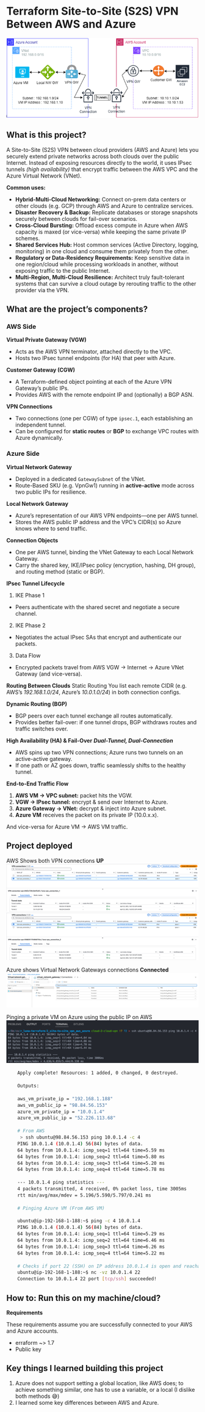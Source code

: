 # Terraform Site-to-Site (S2S) VPN Between AWS and Azure

![Deployment Architecture](screenshots/cover_img.png)


## What is this project?
A Site-to-Site (S2S) VPN between cloud providers (AWS and Azure) lets you securely extend 
private networks across both clouds over the public Internet. Instead of exposing resources 
directly to the world, it uses IPsec tunnels _(high availability)_ that encrypt traffic between 
the AWS VPC and the Azure Virtual Network (VNet).

**Common uses:**

- **Hybrid-Multi-Cloud Networking:** Connect on-prem data centers or other clouds (e.g. GCP) 
through AWS and Azure to centralize services.
- **Disaster Recovery & Backup:** Replicate databases or storage snapshots securely between 
clouds for fail-over scenarios.
- **Cross-Cloud Bursting:** Offload excess compute in Azure when AWS capacity is maxed (or vice-versa)
while keeping the same private IP schemes.
- **Shared Services Hub:** Host common services (Active Directory, logging, monitoring) in one 
cloud and consume them privately from the other.
- **Regulatory or Data-Residency Requirements:** Keep sensitive data in one region/cloud while 
processing workloads in another, without exposing traffic to the public Internet.
- **Multi-Region, Multi-Cloud Resilience:** Architect truly fault-tolerant systems that can 
survive a cloud outage by rerouting traffic to the other provider via the VPN.

## What are the project’s components?

### AWS Side
**Virtual Private Gateway (VGW)**
* Acts as the AWS VPN terminator, attached directly to the VPC.
* Hosts two IPsec tunnel endpoints (for HA) that peer with Azure.


**Customer Gateway (CGW)**
* A Terraform-defined object pointing at each of the Azure VPN Gateway’s public IPs.
* Provides AWS with the remote endpoint IP and (optionally) a BGP ASN.


**VPN Connections**
* Two connections (one per CGW) of type `ipsec.1`, each establishing an independent tunnel.
* Can be configured for **static routes** or **BGP** to exchange VPC routes with Azure dynamically.

### Azure Side

**Virtual Network Gateway**
* Deployed in a dedicated `GatewaySubnet` of the VNet.
* Route-Based SKU (e.g. VpnGw1) running in **active-active** mode across two public IPs for resilience.


**Local Network Gateway**
* Azure’s representation of our AWS VPN endpoints—one per AWS tunnel.
* Stores the AWS public IP address and the VPC’s CIDR(s) so Azure knows where to send traffic.


**Connection Objects**
* One per AWS tunnel, binding the VNet Gateway to each Local Network Gateway.
* Carry the shared key, IKE/IPsec policy (encryption, hashing, DH group), and routing method (static or BGP).


**IPsec Tunnel Lifecycle**

1. IKE Phase 1
* Peers authenticate with the shared secret and negotiate a secure channel.

2. IKE Phase 2
* Negotiates the actual IPsec SAs that encrypt and authenticate our packets.

3. Data Flow
* Encrypted packets travel from AWS VGW → Internet → Azure VNet Gateway (and vice-versa).


**Routing Between Clouds**
Static Routing
You list each remote CIDR (e.g. AWS’s _192.168.1.0/24_, Azure’s _10.0.1.0/24_) in both connection configs.


**Dynamic Routing (BGP)**
* BGP peers over each tunnel exchange all routes automatically.
* Provides better fail-over: if one tunnel drops, BGP withdraws routes and traffic switches over.

**High Availability (HA) & Fail-Over**
**_Dual-Tunnel, Dual-Connection_**

* AWS spins up two VPN connections; Azure runs two tunnels on an active-active gateway.
* If one path or AZ goes down, traffic seamlessly shifts to the healthy tunnel.


**End-to-End Traffic Flow**
1. **AWS VM → VPC subnet:** packet hits the VGW.
2. **VGW → IPsec tunnel:** encrypt & send over Internet to Azure.
3. **Azure Gateway → VNet:** decrypt & inject into Azure subnet.
4. **Azure VM** receives the packet on its private IP (10.0.x.x).

And vice-versa for Azure VM → AWS VM traffic.

## Project deployed

AWS Shows both VPN connections **UP**
![VPN Connection 1](screenshots/aws_vpn_1_up.png)
![VPN Connection 2](screenshots/aws_vpn_2_up.png)

Azure shows Virtual Network Gateways connections **Connected**
![Azure VNG Connections](screenshots/azure_virtual_network_gateway_connections.png)


Pinging a private VM on Azure using the public IP on AWS
![pinging](screenshots/accessing_vm_via_vpn.png)

```sh
    Apply complete! Resources: 1 added, 0 changed, 0 destroyed.

    Outputs:

    aws_vm_private_ip = "192.168.1.188"
    aws_vm_public_ip = "98.84.56.153"
    azure_vm_private_ip = "10.0.1.4"
    azure_vm_public_ip = "52.226.113.68"

    # From AWS
     > ssh ubuntu@98.84.56.153 ping 10.0.1.4 -c 4                    
    PING 10.0.1.4 (10.0.1.4) 56(84) bytes of data.
    64 bytes from 10.0.1.4: icmp_seq=1 ttl=64 time=5.59 ms
    64 bytes from 10.0.1.4: icmp_seq=2 ttl=64 time=5.80 ms
    64 bytes from 10.0.1.4: icmp_seq=3 ttl=64 time=5.20 ms
    64 bytes from 10.0.1.4: icmp_seq=4 ttl=64 time=5.78 ms

    --- 10.0.1.4 ping statistics ---
    4 packets transmitted, 4 received, 0% packet loss, time 3005ms
    rtt min/avg/max/mdev = 5.196/5.590/5.797/0.241 ms

    # Pinging Azure VM (From AWS VM)

    ubuntu@ip-192-168-1-188:~$ ping -c 4 10.0.1.4
    PING 10.0.1.4 (10.0.1.4) 56(84) bytes of data.
    64 bytes from 10.0.1.4: icmp_seq=1 ttl=64 time=5.29 ms
    64 bytes from 10.0.1.4: icmp_seq=2 ttl=64 time=6.46 ms
    64 bytes from 10.0.1.4: icmp_seq=3 ttl=64 time=6.26 ms
    64 bytes from 10.0.1.4: icmp_seq=4 ttl=64 time=5.22 ms
    
    # Checks if port 22 (SSH) on IP address 10.0.1.4 is open and reachable (From AWS VM)
    ubuntu@ip-192-168-1-188:~$ nc -vz 10.0.1.4 22
    Connection to 10.0.1.4 22 port [tcp/ssh] succeeded!
```

## How to: Run this on my machine/cloud?

**Requirements**

These requirements assume you are successfully connected to your AWS and Azure accounts.

- erraform ~> 1.7
- Public key


## Key things I learned building this project

1. Azure does not support setting a global location, like AWS does; to achieve something similar, 
one has to use a variable, or a local (I dislike both methods 😅)
2. I learned some key differences between AWS and Azure.

